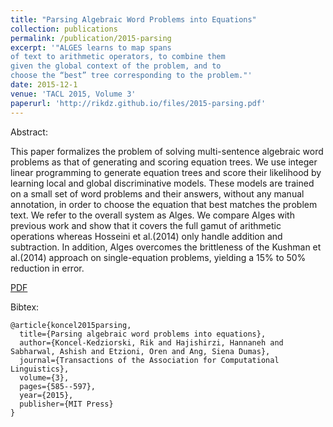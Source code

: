 ```yaml
---
title: "Parsing Algebraic Word Problems into Equations"
collection: publications
permalink: /publication/2015-parsing
excerpt: '"ALGES learns to map spans
of text to arithmetic operators, to combine them
given the global context of the problem, and to
choose the “best” tree corresponding to the problem."'
date: 2015-12-1
venue: 'TACL 2015, Volume 3'
paperurl: 'http://rikdz.github.io/files/2015-parsing.pdf'
---
```


Abstract:

This paper formalizes the problem of solving multi-sentence algebraic word problems as that of generating and scoring equation trees. We use integer linear programming to generate equation trees and score their likelihood by learning local and global discriminative models. These models are trained on a small set of word problems and their answers, without any manual annotation, in order to choose the equation that best matches the problem text. We refer to the overall system as Alges. We compare Alges with previous work and show that it covers the full gamut of arithmetic operations whereas Hosseini et al.(2014) only handle addition and subtraction. In addition, Alges overcomes the brittleness of the Kushman et al.(2014) approach on single-equation problems, yielding a 15% to 50% reduction in error.

[PDF](http://rikdz.github.io/files/2015-parsing.pdf)

Bibtex:
```
@article{koncel2015parsing,
  title={Parsing algebraic word problems into equations},
  author={Koncel-Kedziorski, Rik and Hajishirzi, Hannaneh and Sabharwal, Ashish and Etzioni, Oren and Ang, Siena Dumas},
  journal={Transactions of the Association for Computational Linguistics},
  volume={3},
  pages={585--597},
  year={2015},
  publisher={MIT Press}
}
```
